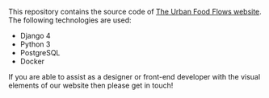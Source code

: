 This repository contains the source code of [The Urban Food Flows website](https://urbanfoodflows.net). The following technologies are used:

- Django 4
- Python 3
- PostgreSQL 
- Docker

If you are able to assist as a designer or front-end developer with the visual elements of our website then please get in touch!
